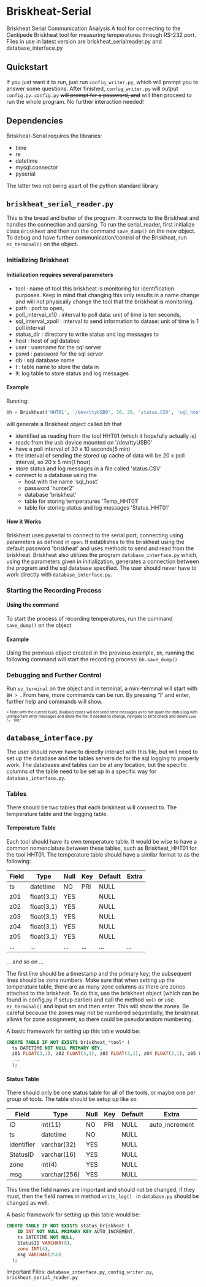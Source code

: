 # Briskheat-Serial
Briskheat Serial Communication Analysis
A tool for connecting to the Centipede Briskheat tool for measuring temperatures through RS-232 port. 
Files in use in latest version are briskheat_serialreader.py and database_interface.py

## Quickstart
If you just want it to run, just run ```config_writer.py```, which will prompt you to answer some questions. After finished, ```config_writer.py``` will output ```config.py```. ```config.py``` ~~will prompt for a password, and~~ will then proceed to run the whole program. No further interaction needed!

## Dependencies
Briskheat-Serial requires the libraries:
- time
- re
- datetime
- mysql.connector
- pyserial

The latter two not being apart of the python standard library

## ```briskheat_serial_reader.py```
This is the bread and butter of the program. It connects to the Briskheat and handles the connection and parsing.
To run the serial_reader, first initialize class ```Briskheat``` and then run the command ```save_dump()``` on the new object.
To debug and have further communication/control of the Briskheat, run ```ez_terminal()``` on the object.

### Initializing Briskheat
#### Initialization requires several parameters
- tool : name of tool this briskheat is monitoring for identification purposes. Keep in mind that changing this only results in a name change and will not physically change the tool that the briskheat is monitoring.
- path : port to open,
- poll_interval_x10 : interval to poll data: unit of time is ten seconds,
- sql_interval_xpoll : interval to send information to datase: unit of time is 1 poll interval
- status_dir : directory to write status and log messages to
- host : host of sql databse
- user : username for the sql server
- pswd : password for the sql server
- db : sql database name
- t : table name to store the data in
- lt: log table to store status and log messages

#### Example
Running: 
```python
bh = Briskheat('HHT01', '/dev/ttyUSB0', 30, 20, 'status.CSV', 'sql_host', 'user1', 'hunter2', 'briskheat', 'Temp_HHT01', 'Status_HHT01')
```
will generate a Briskheat object called bh that
- identified as reading from the tool HHT01 (which it hopefully actually is)
- reads from the usb device mounted on '/dev/ttyUSB0'
- have a poll interval of 30 x 10 seconds(5 min)
- the interval of sending the stored up cache of data will be 20 x poll interval, so 20 x 5 min(1 hour)
- store status and log messages in a file called 'status.CSV'
- connect to a database using the
  - host with the name 'sql_host'
  - password 'hunter2'
  - database 'briskheat'
  - table for storing temperatures 'Temp_HHT01'
  - table for storing status and log messages 'Status_HHT01'
  
#### How it Works
Briskheat uses pyserial to connect to the serial port, connecting using parameters as defined in ```open```. It establishes to the briskheat using the default password 'briskheat' and uses methods to send and read from the briskheat.
Briskheat also utilizes the program ```database_interface.py``` which, using the parameters given in initialization, generates a connection between the program and the sql database specified. The user should never have to work directly with ```database_interface.py```.
  
### Starting the Recording Process
#### Using the command
To start the process of recording temperatures, run the command ```save_dump()``` on the object
#### Example
Using the previous object created in the previous example, ```bh```, running the following command will start the recording process:
```bh.save_dump()```

### Debugging and Further Control
Run ```ez_terminal``` on the object and in terminal, a mini-terminal will start with ```BH > ```. From here, more commands can be run. By pressing '?' and enter, further help and commands will show.

<sub><sup>> Note with the current build, disabled zones will not send error messages as to not spam the status log with unimportant error messages and dilute the file. If needed to change, navigate to error check and delete ```code != '001'```</sup></sub>

## ```database_interface.py```
The user should never have to directly interact with this file, but will need to set up the database and the tables serverside for the sql logging to properly work. The databases and tables can be at any location, but the specific columns of the table need to be set up in a specific way for ```database_interface.py```.

### Tables
There should be two tables that each briskheat will connect to. The temperature table and the logging table.

#### Temperature Table
Each tool should have its own temperature table. It would be wise to have a common nomenclature between these tables, such as Briskheat_HHT01 for the tool HHT01. The temperature table should have a similar format to as the following:

| Field | Type       | Null | Key | Default | Extra |
| --- | --- | --- | --- | --- | --- |
| ts    | datetime   | NO   | PRI | NULL    |       |
| z01   | float(3,1) | YES  |     | NULL    |       |
| z02   | float(3,1) | YES  |     | NULL    |       |
| z03   | float(3,1) | YES  |     | NULL    |       |
| z04   | float(3,1) | YES  |     | NULL    |       |
| z05   | float(3,1) | YES  |     | NULL    |       |
| ... | ... | ... | ... | ... | ...|

... and so on ...

The first line should be a timestamp and the primary key; the subsequent lines should be zone numbers. Make sure that when setting up the temperature table, there are as many zone columns as there are zones attached to the briskheat. To do this, use the briskheat object (which can be found in config.py if setup earlier) and call the method ```sm()``` or use ```ez_terminal()``` and input sm and then enter. This will show the zones. Be careful because the zones may not be numbered sequentially, the briskheat allows for zone assignment, so there could be pseudorandom numbering.

A basic framework for setting up this table would be:
```sql
CREATE TABLE IF NOT EXISTS briskheat_*tool* (
  ts DATETIME NOT NULL PRIMARY KEY,
  z01 FLOAT(3,1), z02 FLOAT(3,1), z03 FLOAT(3,1), z04 FLOAT(3,1), z05 FLOAT(3,1),
  ...
  );
 ```

#### Status Table
There should only be one status table for all of the tools, or maybe one per group of tools. The table should be setup up like so:

| Field      | Type         | Null | Key | Default | Extra          |
|----------- | ------------ | ---- | --- | ------- | -------------- |
| ID         | int(11)      | NO   | PRI | NULL    | auto_increment |
| ts         | datetime     | NO   |     | NULL    |                |
| identifier | varchar(32)  | YES  |     | NULL    |                |
| StatusID   | varchar(16)  | YES  |     | NULL    |                |
| zone       | int(4)       | YES  |     | NULL    |                |
| msg        | varchar(256) | YES  |     | NULL    |                |

This time the field names are important and should not be changed, if they must, then the field names in method ```write_log() ``` in ```database.py``` should be changed as well.

A basic framework for setting up this table would be:
```sql
CREATE TABLE IF NOT EXISTS status_briskheat (
	ID INT NOT NULL PRIMARY KEY AUTO_INCREMENT,
	ts DATETIME NOT NULL,
	StatusID VARCHAR(8),
	zone INT(4),
	msg VARCHAR(256)
  );
 ```
Important Files: ```database_interface.py```, ```config_writer.py```, ```briskheat_serial_reader.py```
